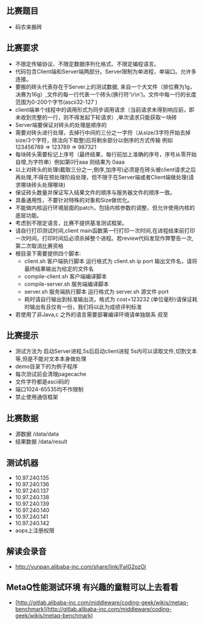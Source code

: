 ## 比赛题目
- 码农来搬砖

## 比赛要求
- 不限定传输协议、不限定数据序列化格式、不限定编程语言。
- 代码包含Client端和Server端两部分。Server限制为单进程，单端口。允许多连接。
- 要搬的砖头代表存在于Server上的测试数据, 来自一个大文件（排位赛为1g，决赛为16g）,文件的每一行代表一个砖头(换行符'\r\n')。文件中每一行的长度范围为0-200个字节(ascii32-127
)
- client端单个线程中的调用形式为同步调用请求（当前请求未得到响应前，即未收到完整的一行，则不得发起下轮请求）,单次请求只能获取一块砖
- Server端要保证对砖头的处理是顺序的
- 需要对砖头进行处理，去掉行中间的三分之一字符（从size/3字符开始去掉size/3个字符，除法向下取整)后将剩余部分以倒序的方式传输 例如 123456789 => 123789 => 987321
- 每块砖头需要标记上序号（最终结果，每行前加上准确的序号，序号从零开始自增,为字符串）例如第0行aaa 则结果为 0aaa
- 以上对砖头的处理(截取三分之一,倒序,加序号)必须是在砖头被client请求之后再处理,不得在预处理阶段处理，但不限于在Server端或者Client端做处理(请求哪块砖头处理哪块)
- 保证砖头数量并保证写入结果文件的顺序与服务器文件的顺序一致。
- 具备通用性，不要针对特殊的对象和Size做优化。
- 不能做内核运行环境层面的patch，包括内核参数的调整，但允许使用内核的底层功能。
- 考虑到不限定语言，比赛不提供基准测试框架。
- 请自行打印测试时间,client main函数第一行打印一次时间,在进程结束前打印一次时间。打印时间后必须杀掉整个进程。若review代码发现作弊警告一次,第二次取消比赛资格
- 根目录下需要提供四个脚本:
	- client.sh 客户端执行脚本 运行格式为 client.sh  ip  port  输出文件名，请将最终结果输出为给定的文件名
	- compile-client.sh 客户端编译脚本 
	- compile-server.sh 服务端编译脚本
	- server.sh 服务端执行脚本 运行格式为 server.sh  源文件 port
	- 耗时请自行输出到标准输出流，格式为 cost=123232  (单位毫秒)请保证耗时输出有且仅有一份，我们将以此为成绩评判标准
- 若使用了非Java,c 之外的语言需要部署编译环境请单独联系 叔至

## 比赛提示
- 测试方法为 启动Server进程,5s后启动client进程 5s内可以读取文件,切割文本等,但是不能对文本本身做处理
- demo目录下的为例子程序
- 每次测试前会清理pagecache
- 文件字符都是ascii码的 
- 端口1024-65535均不作限制
- 禁止使用通信框架

## 比赛数据
- 源数据 /data/data
- 结果数据 /data/result

## 测试机器
- 10.97.240.135
- 10.97.240.136
- 10.97.240.137
- 10.97.240.138
- 10.97.240.139
- 10.97.240.140
- 10.97.240.141
- 10.97.240.142
- aops上注册权限

## 解读会录音
- http://yunpan.alibaba-inc.com/share/link/FaIG2ozOi


## MetaQ性能测试环境 有兴趣的童鞋可以上去看看
- [http://gitlab.alibaba-inc.com/middleware/coding-geek/wikis/metaq-benchmark](http://gitlab.alibaba-inc.com/middleware/coding-geek/wikis/metaq-benchmark)